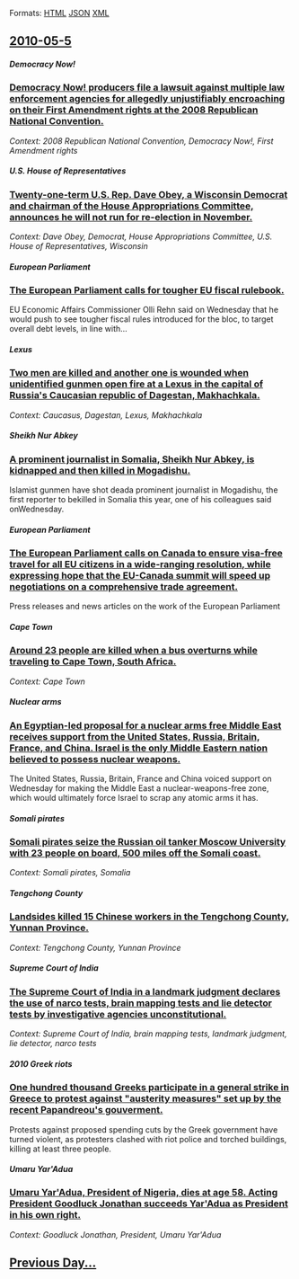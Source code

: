 
Formats: [HTML](2010/05/5/index.html)  [JSON](2010/05/5/index.json)  [XML](2010/05/5/index.xml)  

## [2010-05-5](/news/2010/05/5/index.md)

##### Democracy Now!
### [Democracy Now! producers file a lawsuit against multiple law enforcement agencies for allegedly unjustifiably encroaching on their First Amendment rights at the 2008 Republican National Convention. ](/news/2010/05/5/democracy-now-producers-file-a-lawsuit-against-multiple-law-enforcement-agencies-for-allegedly-unjustifiably-encroaching-on-their-first-ame.md)
_Context: 2008 Republican National Convention, Democracy Now!, First Amendment rights_

##### U.S. House of Representatives
### [Twenty-one-term U.S. Rep. Dave Obey, a Wisconsin Democrat and chairman of the House Appropriations Committee, announces he will not run for re-election in November. ](/news/2010/05/5/twenty-one-term-u-s-rep-dave-obey-a-wisconsin-democrat-and-chairman-of-the-house-appropriations-committee-announces-he-will-not-run-for.md)
_Context: Dave Obey, Democrat, House Appropriations Committee, U.S. House of Representatives, Wisconsin_

##### European Parliament
### [The European Parliament calls for tougher EU fiscal rulebook. ](/news/2010/05/5/the-european-parliament-calls-for-tougher-eu-fiscal-rulebook.md)
EU Economic Affairs Commissioner Olli Rehn said on Wednesday that he would push to see tougher fiscal rules introduced for the bloc, to target overall debt levels, in line with...

##### Lexus
### [Two men are killed and another one is wounded when unidentified gunmen open fire at a Lexus in the capital of Russia's Caucasian republic of Dagestan, Makhachkala. ](/news/2010/05/5/two-men-are-killed-and-another-one-is-wounded-when-unidentified-gunmen-open-fire-at-a-lexus-in-the-capital-of-russiaas-caucasian-republic.md)
_Context: Caucasus, Dagestan, Lexus, Makhachkala_

##### Sheikh Nur Abkey
### [A prominent journalist in Somalia, Sheikh Nur Abkey, is kidnapped and then killed in Mogadishu. ](/news/2010/05/5/a-prominent-journalist-in-somalia-sheikh-nur-abkey-is-kidnapped-and-then-killed-in-mogadishu.md)
Islamist gunmen have shot deada prominent journalist in Mogadishu, the first reporter to bekilled in Somalia this year, one of his colleagues said onWednesday.

##### European Parliament
### [The European Parliament calls on Canada to ensure visa-free travel for all EU citizens in a wide-ranging resolution, while expressing hope that the EU-Canada summit will speed up negotiations on a comprehensive trade agreement. ](/news/2010/05/5/the-european-parliament-calls-on-canada-to-ensure-visa-free-travel-for-all-eu-citizens-in-a-wide-ranging-resolution-while-expressing-hope-t.md)
Press releases and news articles on the work of the European Parliament

##### Cape Town
### [Around 23 people are killed when a bus overturns while traveling to Cape Town, South Africa. ](/news/2010/05/5/around-23-people-are-killed-when-a-bus-overturns-while-traveling-to-cape-town-south-africa.md)
_Context: Cape Town_

##### Nuclear arms
### [An Egyptian-led proposal for a nuclear arms free Middle East receives support from the United States, Russia, Britain, France, and China. Israel is the only Middle Eastern nation believed to possess nuclear weapons. ](/news/2010/05/5/an-egyptian-led-proposal-for-a-nuclear-arms-free-middle-east-receives-support-from-the-united-states-russia-britain-france-and-china-is.md)
The United States, Russia, Britain, France and China voiced support on Wednesday for making the Middle East a nuclear-weapons-free zone, which would ultimately force Israel to scrap any atomic arms it has.

##### Somali pirates
### [Somali pirates seize the Russian oil tanker Moscow University with 23 people on board, 500 miles off the Somali coast. ](/news/2010/05/5/somali-pirates-seize-the-russian-oil-tanker-moscow-university-with-23-people-on-board-500-miles-off-the-somali-coast.md)
_Context: Somali pirates, Somalia_

##### Tengchong County
### [Landsides killed 15 Chinese workers in the Tengchong County, Yunnan Province. ](/news/2010/05/5/landsides-killed-15-chinese-workers-in-the-tengchong-county-yunnan-province.md)
_Context: Tengchong County, Yunnan Province_

##### Supreme Court of India
### [The Supreme Court of India in a landmark judgment declares the use of narco tests, brain mapping tests and lie detector tests by investigative agencies unconstitutional. ](/news/2010/05/5/the-supreme-court-of-india-in-a-landmark-judgment-declares-the-use-of-narco-tests-brain-mapping-tests-and-lie-detector-tests-by-investigati.md)
_Context: Supreme Court of India, brain mapping tests, landmark judgment, lie detector, narco tests_

##### 2010 Greek riots
### [One hundred thousand Greeks participate in a general strike in Greece to protest against "austerity measures" set up by the recent Papandreou's gouverment. ](/news/2010/05/5/one-hundred-thousand-greeks-participate-in-a-general-strike-in-greece-to-protest-against-austerity-measures-set-up-by-the-recent-papandreo.md)
Protests against proposed spending cuts by the Greek government have turned violent, as protesters clashed with riot police and torched buildings, killing at least three people.

##### Umaru Yar'Adua
### [Umaru Yar'Adua, President of Nigeria, dies at age 58. Acting President Goodluck Jonathan succeeds Yar'Adua as President in his own right. ](/news/2010/05/5/umaru-yar-adua-president-of-nigeria-dies-at-age-58-acting-president-goodluck-jonathan-succeeds-yar-adua-as-president-in-his-own-right.md)
_Context: Goodluck Jonathan, President, Umaru Yar'Adua_

## [Previous Day...](/news/2010/05/4/index.md)

